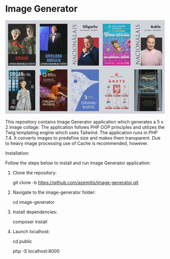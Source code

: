 # Image Generator

![Screenshot](images/screenshot.jpg)

This repository contains Image Generator application 
which generates a 5 x 2 image collage. 
The application follows PHP OOP principles and utilizes the Twig templating engine which uses Tailwind.
The application runs in PHP 7.4. It converts images to predefine size and makes them transparent.
Due to heavy image processing use of Cache is recommended, however.

Installation:

Follow the steps below to install and run Image Generator application:

1. Clone the repository:

   git clone -b https://github.com/azemitis/image-generator.git

2. Navigate to the image-generator folder:

   cd image-generator

3. Install dependencies:

   composer install

4. Launch localhost:
   
   cd public

   php -S localhost:8000